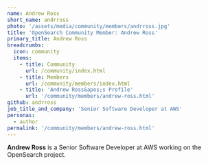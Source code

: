 ```yaml
---
name: Andrew Ross
short_name: andrross
photo: '/assets/media/community/members/andrross.jpg'
title: 'OpenSearch Community Member: Andrew Ross'
primary_title: Andrew Ross
breadcrumbs:
  icon: community
  items:
    - title: Community
      url: /community/index.html
    - title: Members
      url: /community/members/index.html
    - title: 'Andrew Ross&apos;s Profile'
      url: '/community/members/andrew-ross.html'
github: andrross
job_title_and_company: 'Senior Software Developer at AWS'
personas:
  - author
permalink: '/community/members/andrew-ross.html'
---
```


**Andrew Ross** is a Senior Software Developer at AWS working on the OpenSearch project.